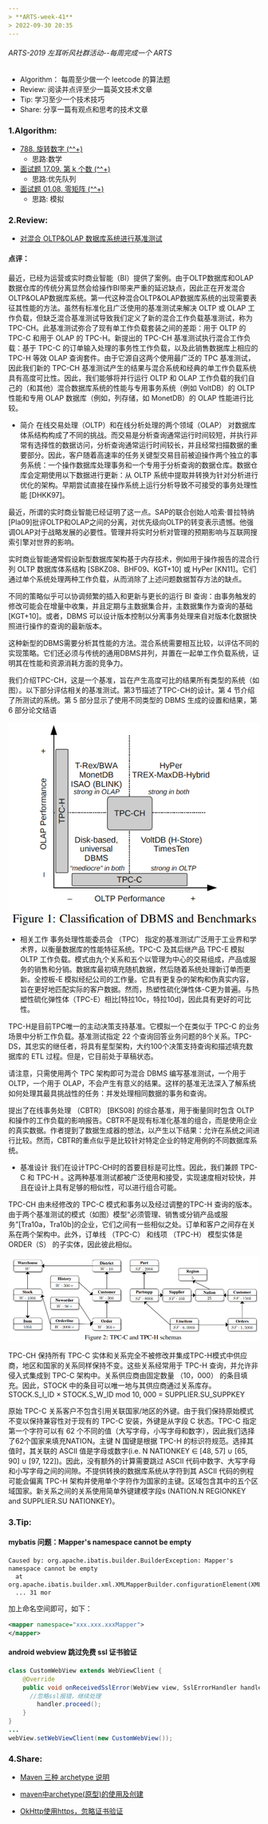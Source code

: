 ```yaml
---
> **ARTS-week-41**
> 2022-09-30 20:35
---
```



###### ARTS-2019 左耳听风社群活动--每周完成一个 ARTS
- Algorithm： 每周至少做一个 leetcode 的算法题
- Review: 阅读并点评至少一篇英文技术文章
- Tip: 学习至少一个技术技巧
- Share: 分享一篇有观点和思考的技术文章

### 1.Algorithm:

- [788. 旋转数字 (^^+)](https://leetcode.cn/submissions/detail/366858608/)  
  + 思路:数学
- [面试题 17.09. 第 k 个数 (^^+)](https://leetcode.cn/submissions/detail/368274215/)  
  + 思路:优先队列
- [面试题 01.08. 零矩阵 (^^+)](https://leetcode.cn/submissions/detail/368858335/)  
  + 思路: 模拟

### 2.Review:

- [对混合 OLTP&OLAP 数据库系统进行基准测试](https://subs.emis.de/LNI/Proceedings/Proceedings180/390.pdf)  

#### 点评：

最近，已经为运营或实时商业智能（BI）提供了案例。由于OLTP数据库和OLAP数据仓库的传统分离显然会给操作BI带来严重的延迟缺点，因此正在开发混合OLTP&OLAP数据库系统。第一代这种混合OLTP&OLAP数据库系统的出现需要表征其性能的方法。虽然有标准化且广泛使用的基准测试来解决 OLTP 或 OLAP 工作负载，但缺乏混合基准测试导致我们定义了新的混合工作负载基准测试，称为 TPC-CH。此基准测试弥合了现有单工作负载套装之间的差距：用于 OLTP 的 TPC-C 和用于 OLAP 的 TPC-H。新提出的 TPC-CH 基准测试执行混合工作负载：基于 TPC-C 的订单输入处理的事务性工作负载，以及此销售数据库上相应的 TPC-H 等效 OLAP 查询套件。由于它源自这两个使用最广泛的 TPC 基准测试，因此我们新的 TPC-CH 基准测试产生的结果与混合系统和经典的单工作负载系统具有高度可比性。因此，我们能够将并行运行 OLTP 和 OLAP 工作负载的我们自己的（和其他）混合数据库系统的性能与专用事务系统（例如 VoltDB）的 OLTP 性能和专用 OLAP 数据库（例如，列存储，如 MonetDB）的 OLAP 性能进行比较。

- 简介
在线交易处理（OLTP）和在线分析处理的两个领域（OLAP） 对数据库体系结构构成了不同的挑战。而交易是分析查询通常运行时间较短，并执行非常有选择性的数据访问，分析查询通常运行时间较长，并且经常扫描数据的重要部分。因此，客户随着高速率的任务关键型交易目前被迫操作两个独立的事务系统：一个操作数据库处理事务和一个专用于分析查询的数据仓库。数据仓库会定期使用以下数据进行更新：从 OLTP 系统中提取并转换为针对分析进行优化的架构。早期尝试直接在操作系统上运行分析导致不可接受的事务处理性能 [DHKK97]。

最近，所谓的实时商业智能已经证明了这一点。SAP的联合创始人哈索·普拉特纳[Pla09]批评OLTP和OLAP之间的分离，对优先级向OLTP的转变表示遗憾。他强调OLAP对于战略发展的必要性。管理并将实时分析对管理的预期影响与互联网搜索引擎对世界的影响。

实时商业智能通常假设新型数据库架构基于内存技术，例如用于操作报告的混合行列 OLTP 数据库体系结构 [SBKZ08、BHF09、KGT+10] 或 HyPer [KN11]。它们通过单个系统处理两种工作负载，从而消除了上述问题数据暂存方法的缺点。

不同的策略似乎可以协调频繁的插入和更新与更长的运行 BI 查询：由事务触发的修改可能会在增量中收集，并且定期与主数据集合并，主数据集作为查询的基础 [KGT+10]。或者，DBMS 可以设计版本控制以分离事务处理来自对版本化数据快照进行操作的查询的最新版本。

这种新型的DBMS需要分析其性能的方法。混合系统需要相互比较，以评估不同的实现策略。它们还必须与传统的通用DBMS并列，并置在一起单工作负载系统，证明其在性能和资源消耗方面的竞争力。

我们介绍TPC-CH，这是一个基准，旨在产生高度可比的结果所有类型的系统（如图）。以下部分评估相关的基准测试。第3节描述了TPC-CH的设计。第 4 节介绍了所测试的系统。第 5 部分显示了使用不同类型的 DBMS 生成的设置和结果，第 6 部分论文结语

![An image](./images/ARTS-week-41-1.png)

- 相关工作
事务处理性能委员会 （TPC） 指定的基准测试广泛用于工业界和学术界，以衡量数据库的性能特征系统。TPC-C 及其后继产品 TPC-E 模拟 OLTP 工作负载。模式由九个关系和五个以管理为中心的交易组成，产品或服务的销售和分销。数据库最初填充随机数据，然后随着系统处理新订单而更新。全控板-E 模拟经纪公司的工作量。它具有更复杂的架构和伪真实内容，旨在更好地匹配实际的客户数据。然而，热塑性硫化弹性体-C更为普遍。与热塑性硫化弹性体（TPC-E）相比[特拉10c，特拉10d]，因此具有更好的可比性。

TPC-H是目前TPC唯一的主动决策支持基准。它模拟一个在类似于 TPC-C 的业务场景中分析工作负载。基准测试指定 22 个查询回答业务问题的8个关系。TPC-DS，其忠实的继任者，将具有星型架构，大约100个决策支持查询和描述填充数据库的 ETL 过程。但是，它目前处于草稿状态。

请注意，只需使用两个 TPC 架构即可为混合 DBMS 编写基准测试，一个用于 OLTP，一个用于 OLAP，不会产生有意义的结果。这样的基准无法深入了解系统如何处理其最具挑战性的任务：并发处理相同数据的事务和查询。

提出了在线事务处理 （CBTR） [BKS08] 的综合基准，用于衡量同时包含 OLTP 和操作的工作负载的影响报告。CBTR不是现有标准化基准的组合，而是使用企业的真实数据。作者提到了数据生成器的想法，以产生以下结果：允许在系统之间进行比较。然而，CBTR的重点似乎是比较针对特定企业的特定用例的不同数据库系统。

- 基准设计
我们在设计TPC-CH时的首要目标是可比性。因此，我们兼顾 TPC-C 和 TPC-H 。这两种基准测试都被广泛使用和接受，实现速度相对较快，并且在设计上具有足够的相似性，可以进行组合可能。

TPC-CH 由未经修改的 TPC-C 模式和事务以及经过调整的TPC-H 查询的版本。由于两个基准测试的模式（如图）模型“必须管理、销售或分销产品或服务”[Tra10a，Tra10b]的企业，它们之间有一些相似之处。订单和客户之间存在关系在两个架构中。此外，订单线 （TPC-C） 和线项 （TPC-H） 模型实体是 ORDER（S） 的子实体，因此彼此相似。

![An image](./images/ARTS-week-41-2.png)

TPC-CH 保持所有 TPC-C 实体和关系完全不被修改并集成TPC-H模式中供应商，地区和国家的关系同样保持不变。这些关系经常用于 TPC-H 查询，并允许非侵入式集成到 TPC-C 架构中。关系供应商由固定数量 （10，000） 的条目填充。因此，STOCK 中的条目可以唯一地与其供应商通过关系库存。STOCK.S_I_ID × STOCK.S_W_ID mod 10, 000 = SUPPLIER.SU_SUPPKEY

原始 TPC-C 关系客户不包含引用关联国家/地区的外键。由于我们保持原始模式不变以保持兼容性对于现有的 TPC-C 安装，外键是从字段 C 状态。TPC-C 指定第一个字符可以有 62 个不同的值（大写字母，小写字母和数字），因此我们选择了62个国家来填充NATION。主键 N 国键是根据 TPC-H 的标识符规范。选择其值时，其关联的 ASCII 值是字母或数字(i.e. N NATIONKEY ∈ [48, 57] ∪ [65, 90] ∪ [97, 122])。因此，没有额外的计算需要跳过 ASCII 代码中数字、大写字母和小写字母之间的间隙。不提供转换的数据库系统从字符到其 ASCII 代码的例程可能会偏离 TPC-H 架构并使用单个字符作为国家的主键。区域包含其中的五个区域国家。新关系之间的关系使用简单外键建模字段s (NATION.N REGIONKEY and SUPPLIER.SU NATIONKEY)。


### 3.Tip:

#### mybatis 问题：Mapper's namespace cannot be empty

```shell
Caused by: org.apache.ibatis.builder.BuilderException: Mapper's namespace cannot be empty
  at org.apache.ibatis.builder.xml.XMLMapperBuilder.configurationElement(XMLMapperBuilder.java:112)
  ... 31 mor
```

加上命名空间即可，如下：

```xml
<mapper namespace="xxx.xxx.xxxMapper">
</mapper>
```

#### android webview 跳过免费 ssl 证书验证

```java
class CustomWebView extends WebViewClient {
    @Override
    public void onReceivedSslError(WebView view, SslErrorHandler handler, SslError error) {
      //忽略ssl报错，继续处理
        handler.proceed(); 
    }
}
...
webView.setWebViewClient(new CustomWebView());
```

### 4.Share:

- [Maven 三种 archetype 说明](https://blog.csdn.net/cx1110162/article/details/78297654)

- [maven中archetype(原型)的使用及创建](https://blog.csdn.net/bawcwchen/article/details/80298173)

- [OkHttp使用https，忽略证书验证](https://www.jianshu.com/p/4580e9982485)